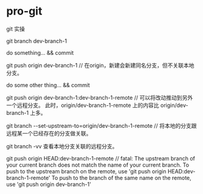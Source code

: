 # pro-git
git 实操


git branch dev-branch-1

do something... && commit

git push origin dev-branch-1 // 在origin，新建会新建同名分支，但不关联本地分支。

do some other thing... && commit

git push origin dev-branch-1:dev-branch-1-remote // 可以将改动推动到另外一个远程分支。 此时，origin/dev-branch-1-remote 上的内容比 origin/dev-branch-1 上多。 

git branch --set-upstream-to=origin/dev-branch-1-remote // 将本地的分支跟远程某一个已经存在的分支做关联。

git branch -vv 查看本地分支关联的远程分支。

git push origin HEAD:dev-branch-1-remote // fatal: The upstream branch of your current branch does not match the name of your current branch.  To push to the upstream branch on the remote, use 'git push origin HEAD:dev-branch-1-remote' To push to the branch of the same name on the remote, use 'git push origin dev-branch-1'